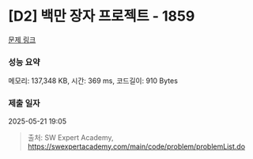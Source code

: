 # [D2] 백만 장자 프로젝트 - 1859 

[문제 링크](https://swexpertacademy.com/main/code/problem/problemDetail.do?contestProbId=AV5LrsUaDxcDFAXc) 

### 성능 요약

메모리: 137,348 KB, 시간: 369 ms, 코드길이: 910 Bytes

### 제출 일자

2025-05-21 19:05



> 출처: SW Expert Academy, https://swexpertacademy.com/main/code/problem/problemList.do